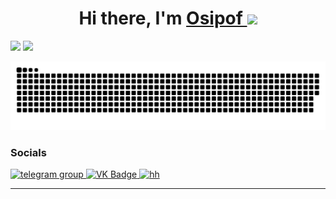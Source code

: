 <h1 align="center">Hi there, I'm <a href="https://github.com/Osipof" target="_blank">Osipof </a> 
<img src="https://github.com/blackcater/blackcater/raw/main/images/Hi.gif" height="32"/></h1>

<img  width="38%" high src="https://github-readme-stats-sigma-five.vercel.app/api/top-langs/?username=Osipof&langs_count=8&theme=material-palenight&layout=compact"> <img  width="58%" src="https://github-readme-stats-sigma-five.vercel.app/api?username=Osipof&show_icons=true&count_private=true&theme=nord">

<picture>
  <source media="(prefers-color-scheme: dark)" srcset="https://raw.githubusercontent.com/Osipof/Osipof/output/github-contribution-grid-snake-dark.svg">
  <source media="(prefers-color-scheme: light)" srcset="https://raw.githubusercontent.com/Osipof/Osipof/output/github-contribution-grid-snake.svg">
  <img alt="github contribution grid snake animation" src="https://raw.githubusercontent.com/Osipof/Osipof/output/github-contribution-grid-snake.svg">
</picture>

### Socials

  <div id="badges">
    <a href="https://t.me/Osipofff" target="_blank">
      <img src="https://cdn-icons-png.flaticon.com/512/2111/2111646.png" width="40" height="40" alt="telegram group" />
    </a>
    <a href="https://vk.com/osipoffffff" target="_blank">
      <img src="https://cdn-icons-png.flaticon.com/512/145/145813.png" width="40" height="40" alt="VK Badge"/>
    </a>
    <a href="https://hh.ru/resume/9ab7d062ff0b523b220039ed1f6b5366524335" target="_blank">
      <img src="https://play-lh.googleusercontent.com/s6JiMSUktkTX0ejwpJ-DgqVb03dE00O975GGOoMmrlVL1aI8A1yOy7xh3dOSaxpuFWJH=w240-h480-rw" width="40" height="40" alt="hh" />
    </a>
  
  </div>

---
